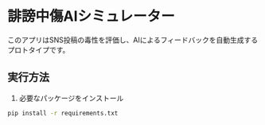 # 誹謗中傷AIシミュレーター

このアプリはSNS投稿の毒性を評価し、AIによるフィードバックを自動生成するプロトタイプです。

## 実行方法

1. 必要なパッケージをインストール  
```bash
pip install -r requirements.txt
